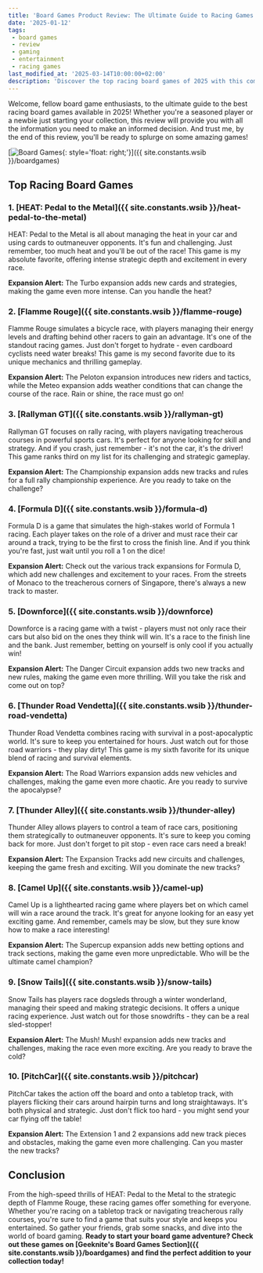 ```yaml
---
title: 'Board Games Product Review: The Ultimate Guide to Racing Games for 2025'
date: '2025-01-12'
tags:
 - board games
 - review
 - gaming
 - entertainment
 - racing games
last_modified_at: '2025-03-14T10:00:00+02:00'
description: 'Discover the top racing board games of 2025 with this comprehensive review. From high-speed thrills to strategic challenges, find the perfect game for your collection!'
---
```


Welcome, fellow board game enthusiasts, to the ultimate guide to the best racing board games available in 2025! Whether you're a seasoned player or a newbie just starting your collection, this review will provide you with all the information you need to make an informed decision. And trust me, by the end of this review, you'll be ready to splurge on some amazing games!

[![Board Games](https://i.imgur.com/3zHcfgxm.jpg){: style='float: right;'}]({{ site.constants.wsib }}/boardgames)

## Top Racing Board Games

### 1. [HEAT: Pedal to the Metal]({{ site.constants.wsib }}/heat-pedal-to-the-metal)

HEAT: Pedal to the Metal is all about managing the heat in your car and using cards to outmaneuver opponents. It's fun and challenging. Just remember, too much heat and you'll be out of the race! This game is my absolute favorite, offering intense strategic depth and excitement in every race.

**Expansion Alert:** The Turbo expansion adds new cards and strategies, making the game even more intense. Can you handle the heat?

### 2. [Flamme Rouge]({{ site.constants.wsib }}/flamme-rouge)

Flamme Rouge simulates a bicycle race, with players managing their energy levels and drafting behind other racers to gain an advantage. It's one of the standout racing games. Just don't forget to hydrate - even cardboard cyclists need water breaks! This game is my second favorite due to its unique mechanics and thrilling gameplay.

**Expansion Alert:** The Peloton expansion introduces new riders and tactics, while the Meteo expansion adds weather conditions that can change the course of the race. Rain or shine, the race must go on!

### 3. [Rallyman GT]({{ site.constants.wsib }}/rallyman-gt)

Rallyman GT focuses on rally racing, with players navigating treacherous courses in powerful sports cars. It's perfect for anyone looking for skill and strategy. And if you crash, just remember - it's not the car, it's the driver! This game ranks third on my list for its challenging and strategic gameplay.

**Expansion Alert:** The Championship expansion adds new tracks and rules for a full rally championship experience. Are you ready to take on the challenge?

### 4. [Formula D]({{ site.constants.wsib }}/formula-d)

Formula D is a game that simulates the high-stakes world of Formula 1 racing. Each player takes on the role of a driver and must race their car around a track, trying to be the first to cross the finish line. And if you think you're fast, just wait until you roll a 1 on the dice!

**Expansion Alert:** Check out the various track expansions for Formula D, which add new challenges and excitement to your races. From the streets of Monaco to the treacherous corners of Singapore, there's always a new track to master.

### 5. [Downforce]({{ site.constants.wsib }}/downforce)

Downforce is a racing game with a twist - players must not only race their cars but also bid on the ones they think will win. It's a race to the finish line and the bank. Just remember, betting on yourself is only cool if you actually win!

**Expansion Alert:** The Danger Circuit expansion adds two new tracks and new rules, making the game even more thrilling. Will you take the risk and come out on top?

### 6. [Thunder Road Vendetta]({{ site.constants.wsib }}/thunder-road-vendetta)

Thunder Road Vendetta combines racing with survival in a post-apocalyptic world. It's sure to keep you entertained for hours. Just watch out for those road warriors - they play dirty! This game is my sixth favorite for its unique blend of racing and survival elements.

**Expansion Alert:** The Road Warriors expansion adds new vehicles and challenges, making the game even more chaotic. Are you ready to survive the apocalypse?

### 7. [Thunder Alley]({{ site.constants.wsib }}/thunder-alley)

Thunder Alley allows players to control a team of race cars, positioning them strategically to outmaneuver opponents. It's sure to keep you coming back for more. Just don't forget to pit stop - even race cars need a break!

**Expansion Alert:** The Expansion Tracks add new circuits and challenges, keeping the game fresh and exciting. Will you dominate the new tracks?

### 8. [Camel Up]({{ site.constants.wsib }}/camel-up)

Camel Up is a lighthearted racing game where players bet on which camel will win a race around the track. It's great for anyone looking for an easy yet exciting game. And remember, camels may be slow, but they sure know how to make a race interesting!

**Expansion Alert:** The Supercup expansion adds new betting options and track sections, making the game even more unpredictable. Who will be the ultimate camel champion?

### 9. [Snow Tails]({{ site.constants.wsib }}/snow-tails)

Snow Tails has players race dogsleds through a winter wonderland, managing their speed and making strategic decisions. It offers a unique racing experience. Just watch out for those snowdrifts - they can be a real sled-stopper!

**Expansion Alert:** The Mush! Mush! expansion adds new tracks and challenges, making the race even more exciting. Are you ready to brave the cold?

### 10. [PitchCar]({{ site.constants.wsib }}/pitchcar)

PitchCar takes the action off the board and onto a tabletop track, with players flicking their cars around hairpin turns and long straightaways. It's both physical and strategic. Just don't flick too hard - you might send your car flying off the table!

**Expansion Alert:** The Extension 1 and 2 expansions add new track pieces and obstacles, making the game even more challenging. Can you master the new tracks?

## Conclusion

From the high-speed thrills of HEAT: Pedal to the Metal to the strategic depth of Flamme Rouge, these racing games offer something for everyone. Whether you're racing on a tabletop track or navigating treacherous rally courses, you're sure to find a game that suits your style and keeps you entertained. So gather your friends, grab some snacks, and dive into the world of board gaming. **Ready to start your board game adventure? Check out these games on [Geeknite's Board Games Section]({{ site.constants.wsib }}/boardgames) and find the perfect addition to your collection today!**
